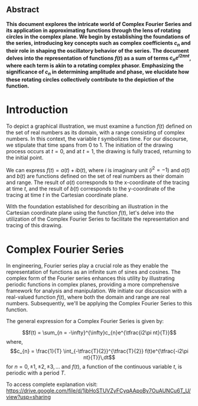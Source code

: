 
## Abstract
**This document explores the intricate world of Complex Fourier Series and its application in approximating functions through the lens of rotating circles in the complex plane. We begin by establishing the foundations of the series, introducing key concepts such as complex coefficients $c_{n}$ and their role in shaping the oscillatory behavior of the series. The document delves into the representation of functions $f(t)$ as a sum of terms $c_{n}e^{i2\pi nt}$, where each term is akin to a rotating complex phasor. Emphasizing the significance of $c_{n}$ in determining amplitude and phase, we elucidate how these rotating circles collectively contribute to the depiction of the function.**


# Introduction

To depict a graphical illustration, we must examine a function $f(t)$ defined on the set of real numbers as its domain, with a range consisting of complex numbers. In this context, the variable $t$ symbolizes time. For our discourse, we stipulate that time spans from $0$ to $1$. The initiation of the drawing process occurs at $t = 0$, and at $t = 1$, the drawing is fully traced, returning to the initial point. 

We can express $f(t)=a(t)+ib(t)$, where $i$ is imaginary unit ($i^2 = -1$) and $a(t)$ and $b(t)$ are functions defined on the set of real numbers as their domain and range. The result of $a(t)$ corresponds to the x-coordinate of the tracing at time $t$, and the result of $b(t)$ corresponds to the y-coordinate of the tracing at time $t$ in the Cartesian coordinate plane.

With the foundation established for describing an illustration in the Cartesian coordinate plane using the function $f(t)$, let's delve into the utilization of the Complex Fourier Series to facilitate the representation and tracing of this drawing.

# Complex Fourier Series

In engineering, Fourier series play a crucial role as they enable the representation of functions as an infinite sum of sines and cosines. The complex form of the Fourier series enhances this utility by illustrating periodic functions in complex planes, providing a more comprehensive framework for analysis and manipulation. We initiate our discussion with a real-valued function $f(t)$, where both the domain and range are real numbers. Subsequently, we'll be applying the Complex Fourier Series to this function.

The general expression for a Complex Fourier Series is given by:

$$f(t) = \sum_{n = -\infty}^{\infty}c_{n}e^{\tfrac{i2\pi nt}{T}}$$
where,
$$c_{n} = \frac{1}{T} \int_{-\tfrac{T}{2}}^{\tfrac{T}{2}} f(t)e^{\tfrac{-i2\pi nt}{T}}\,dt$$ 
for $n = 0, \pm1, \pm2, \pm3, \ldots$ and $f(t)$, a function of the continuous variable $t$, is periodic with a period $T$.


To access complete explanation visit: https://drive.google.com/file/d/1jbHoSTUVZyFCyqAApoBy7OuAUNCu6T_U/view?usp=sharing
